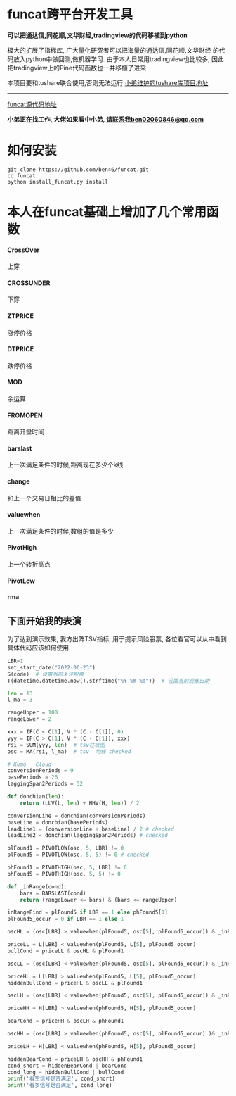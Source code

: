 # funcat跨平台开发工具
**可以把通达信,同花顺,文华财经,tradingview的代码移植到python**

极大的扩展了指标库, 广大量化研究者可以把海量的通达信,同花顺,文华财经
的代码放入python中做回测,做机器学习.
由于本人日常用tradingview也比较多, 
因此把tradingview上的Pine代码函数也一并移植了进来

本项目要和tushare联合使用,否则无法运行
[小弟维护的tushare库项目地址](https://github.com/ben46/tushare)

---------------------------------

[funcat源代码地址](https://github.com/cedricporter/funcat)

**小弟正在找工作, 大佬如果看中小弟, 请联系我ben02060846@qq.com**

# 如何安装
```commandline
git clone https://github.com/ben46/funcat.git
cd funcat
python install_funcat.py install
```

# 本人在funcat基础上增加了几个常用函数
#### CrossOver
上穿

#### CROSSUNDER
下穿

#### ZTPRICE
涨停价格

#### DTPRICE
跌停价格

#### MOD
余运算

#### FROMOPEN
距离开盘时间

#### barslast
上一次满足条件的时候,距离现在多少个k线
#### change
和上一个交易日相比的差值

#### valuewhen
上一次满足条件的时候,数组的值是多少

#### PivotHigh
上一个转折高点

#### PivotLow
#### rma

## 下面开始我的表演
为了达到演示效果, 我方出阵TSV指标, 用于提示风险股票, 
各位看官可以从中看到具体代码应该如何使用
```Python
LBR=1
set_start_date("2022-06-23")
S(code)  # 设置当前关注股票
T(datetime.datetime.now().strftime("%Y-%m-%d"))  # 设置当前观察日期

len = 13
l_ma = 3

rangeUpper = 100
rangeLower = 2

xxx = IF(C < C[1], V * (C - C[1]), 0)
yyy = IF(C > C[1], V * (C - C[1]), xxx)
rsi = SUM(yyy, len)  # tsv柱状图
osc = MA(rsi, l_ma)  # tsv  均线 checked

# Kumo   Cloud
conversionPeriods = 9
basePeriods = 26
laggingSpan2Periods = 52

def donchian(len):
    return (LLV(L, len) + HHV(H, len)) / 2

conversionLine = donchian(conversionPeriods)
baseLine = donchian(basePeriods)
leadLine1 = (conversionLine + baseLine) / 2 # checked
leadLine2 = donchian(laggingSpan2Periods) # checked

plFound1 = PIVOTLOW(osc, 5, LBR) != 0
plFound5 = PIVOTLOW(osc, 5, 5) != 0 # checked

phFound1 = PIVOTHIGH(osc, 5, LBR) != 0
phFound5 = PIVOTHIGH(osc, 5, 5) != 0

def _inRange(cond):
    bars = BARSLAST(cond)
    return (rangeLower <= bars) & (bars <= rangeUpper)

inRangeFind = plFound5 if LBR == 1 else phFound5[1]
plFound5_occur = 0 if LBR == 1 else 1

oscHL = (osc[LBR] > valuewhen(plFound5, osc[5], plFound5_occur)) & _inRange(inRangeFind)

priceLL = L[LBR] < valuewhen(plFound5, L[5], plFound5_occur)
bullCond = priceLL & oscHL & plFound1

oscLL = (osc[LBR] < valuewhen(plFound5, osc[5], plFound5_occur)) & _inRange(inRangeFind)

priceHL = L[LBR] > valuewhen(plFound5, L[5], plFound5_occur)
hiddenBullCond = priceHL & oscLL & plFound1

oscLH = (osc[LBR] < valuewhen(phFound5, osc[5], plFound5_occur)) & _inRange(inRangeFind)

priceHH = H[LBR] > valuewhen(phFound5, H[5], plFound5_occur)

bearCond = priceHH & oscLH & phFound1

oscHH = (osc[LBR] > valuewhen(phFound5, osc[5], plFound5_occur) )& _inRange(inRangeFind)

priceLH = H[LBR] < valuewhen(phFound5, H[5], plFound5_occur)

hiddenBearCond = priceLH & oscHH & phFound1
cond_short = hiddenBearCond | bearCond
cond_long = hiddenBullCond | bullCond
print('看空信号是否满足', cond_short)
print('看多信号是否满足', cond_long)
```




